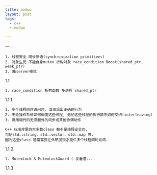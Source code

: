 ```yaml
---
title: moduo
layout: post
tags:
  - c++
  - moduo

---
```


一.

    1. 线程安全 同步原语(synchronization primitives)
    2. 对象生死 不能自身mutex 析构对象 race_condition Boost(shared_ptr, weak_ptr)
    3. Observer模式

  1.1
     
    1. race_condition 析构函数 多进程 shared_ptr
  
  1.1.1

    1. 多个线程同时访问时, 其表现出正确的行为
    2. 无论操作系统如何调度这些线程, 无论这些线程的执行顺序如何交织(interleaving)
    3. 调用端代码无须额外的同步或其他协调动作

    C++ 标准库里的大多数class 都不是线程安全的, 
    包括std::string、std::vector、std::map 等，
    因为这些class 通常需要在外部加锁才能供多个线程同时访问.

  1.1.2

    1. MutexLock & MutexLockGuard ( 没看懂....

  1.1.3













